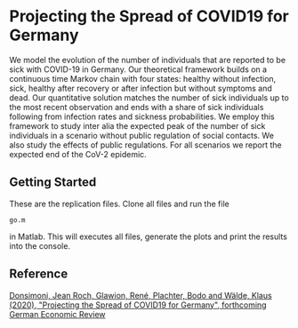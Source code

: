 # Projecting the Spread of COVID19 for Germany

We model the evolution of the number of individuals that are reported to be sick with COVID-19 in Germany. Our theoretical framework builds on a continuous time Markov chain with four states: healthy without infection, sick, healthy after recovery or after infection but without symptoms and dead. Our quantitative solution matches the number of sick individuals up to the most recent observation and ends with a share of sick individuals following from infection rates and sickness probabilities. We employ this framework to study inter alia the expected peak of the number of sick individuals in a scenario without public regulation of social contacts. We also study the effects of public regulations. For all scenarios we report the expected end of the CoV-2 epidemic.

## Getting Started

These are the replication files. Clone all files and run the file 

```
go.m
```

in Matlab. This will executes all files, generate the plots and print the results into the console.


## Reference

[Donsimoni, Jean Roch, Glawion, René, Plachter, Bodo and Wälde, Klaus (2020), "Projecting the Spread of COVID19 for Germany", forthcoming German Economic Review](https://www.macro.economics.uni-mainz.de/files/2020/04/Donsimoni-Glawion-Plachter-Waelde-2020-projecting-COVID-19-forthcoming-GER.pdf)
